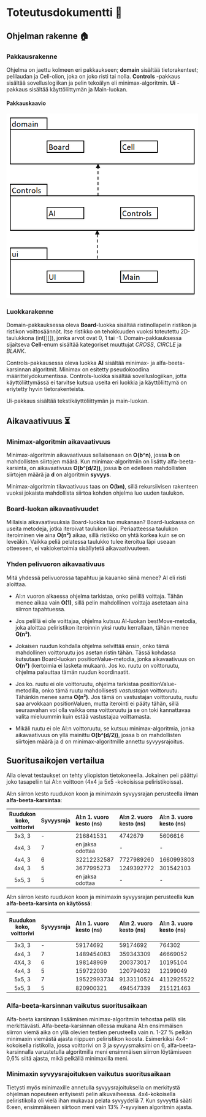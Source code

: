 # Toteutusdokumentti :wrench:

## Ohjelman rakenne :house:

### Pakkausrakenne

Ohjelma on jaettu kolmeen eri pakkaukseen; **domain** sisältää tietorakenteet; pelilaudan ja Cell-olion, joka on joko risti tai nolla.
**Controls** -pakkaus sisältää sovelluslogiikan ja pelin tekoälyn eli minimax-algoritmin. **Ui** -pakkaus sisältää käyttöliittymän ja Main-luokan.

#### Pakkauskaavio

![alt_text](https://github.com/puuro-maria/TicTacToe/blob/master/dokumentaatio/TicTacToe_pakkauskaavio.PNG)

### Luokkarakenne

Domain-pakkauksessa oleva **Board**-luokka sisältää ristinollapelin ristikon ja ristikon voittosäännöt. 
Itse ristikko on tehokkuuden vuoksi toteutettu 2D-taulukkona (int[][]), jonka arvot ovat 0, 1 tai -1. 
Domain-pakkauksessa sijaitseva **Cell**-enum sisältää kategoriset muuttujat *CROSS*, *CIRCLE* ja *BLANK*.

Controls-pakkausessa oleva luokka **AI** sisältää minimax- ja alfa-beeta-karsinnan algoritmit. 
Minimax on esitetty pseudokoodina määrittelydokumentissa. 
Controls-luokka sisältää sovelluslogiikan, jotta käyttöliittymässä ei tarvitse kutsua useita eri luokkia ja käyttöliittymä on eriytetty hyvin tietorakenteista.

Ui-pakkaus sisältää tekstikäyttöliittymän ja main-luokan.

## Aikavaativuus :hourglass_flowing_sand:

### Minimax-algoritmin aikavaativuus

Minimax-algoritmin aikavaativuus sellaisenaan on **O(b^n)**, jossa **b** on mahdollisten siirtojen määrä. 
Kun minimax-algoritmiin on lisätty alfa-beeta-karsinta, on aikavaativuus **O(b^(d/2))**, jossa **b** on edelleen mahdollisten siirtojen määrä ja **d** on algoritmin **syvyys**. 

Minimax-algoritmin tilavaativuus taas on **O(bn)**, sillä rekursiivisen rakenteen vuoksi jokaista mahdollista siirtoa kohden ohjelma luo uuden taulukon. 

### Board-luokan aikavaativuudet

Millaisia aikavaativuuksia Board-luokka tuo mukanaan? 
Board-luokassa on useita metodeja, jotka iteroivat taulukon läpi. 
Periaatteessa taulukon iteroiminen vie aina **O(n²)** aikaa, sillä ristikko on yhtä korkea kuin se on leveäkin. 
Vaikka peliä pelatessa taulukko tulee iteroitua läpi useaan otteeseen, ei vakiokertoimia sisällytetä aikavaativuuteen. 

### Yhden pelivuoron aikavaativuus

Mitä yhdessä pelivuorossa tapahtuu ja kauanko siinä menee? AI eli risti aloittaa. 

- AI:n vuoron alkaessa ohjelma tarkistaa, onko pelillä voittaja. Tähän menee aikaa vain **O(1)**, sillä pelin mahdollinen voittaja asetetaan aina siirron tapahtuessa.

- Jos pelillä ei ole voittajaa, ohjelma kutsuu AI-luokan bestMove-metodia, joka aloittaa peliristikon iteroinnin yksi ruutu kerrallaan, tähän menee **O(n²)**.

- Jokaisen ruudun kohdalla ohjelma selvittää ensin, onko tämä mahdollinen voittoruutu jos asetan ristin tähän. Tässä kohdassa kutsutaan Board-luokan positionValue-metodia, jonka aikavaativuus on **O(n²)** (kertoimia ei lasketa mukaan). Jos ko. ruutu on voittoruutu, ohjelma palauttaa tämän ruudun koordinaatit.

- Jos ko. ruutu ei ole voittoruutu, ohjelma tarkistaa positionValue-metodilla, onko tämä ruutu mahdollisesti *vastustajan* voittoruutu. Tähänkin menee sama **O(n²)**. Jos tämä on vastustajan voittoruutu, ruutu saa arvokkaan positionValuen, mutta iterointi ei pääty tähän, sillä seuraavahan voi olla vaikka oma voittoruutu ja se on toki kannattavaa valita mieluummin kuin estää vastustajaa voittamasta.

- Mikäli ruutu ei ole AI:n voittoruutu, se kutsuu minimax-algoritmia, jonka aikavaativuus on yllä mainittu **O(b^(d/2))**, jossa b on mahdollisten siirtojen määrä ja d on minimax-algoritmille annettu syvyysrajoitus. 

## Suoritusaikojen vertailua

Alla olevat testaukset on tehty yliopiston tietokoneella. Jokainen peli päättyi joko tasapeliin tai AI:n voittoon (4x4 ja 5x5 -kokoisissa peliristikoissa).

AI:n siirron kesto ruudukon koon ja minimaxin syvyysrajan perusteella **ilman alfa-beeta-karsintaa**:

| Ruudukon koko, voittorivi | Syvyysraja | AI:n 1. vuoro kesto (ns)| AI:n 2. vuoro kesto (ns)| AI:n 3. vuoro kesto (ns) | AI:n viimeinen vuoro kesto | 
|:------------------:|:-------------|:-------------|:-----------------|:-----------------|:-----------|
| 3x3, 3 | - | 216841531 | 4742679 | 5606616 | 535745 |
| 4x4, 3 | 7 | en jaksa odottaa | - | - | - |
| 4x4, 3 | 6 | 32212232587 | 7727989260 | 1660993803 | 207698481 |
| 4x4, 3 | 5 | 3677995273 | 1249392772 | 301542103 | 145805 |
| 5x5, 3 | 5 | en jaksa odottaa | - | - | - |

AI:n siirron kesto ruudukon koon ja minimaxin syvyysrajan perusteella **kun alfa-beeta-karsinta on käytössä**:

| Ruudukon koko, voittorivi | Syvyysraja | AI:n 1. vuoro kesto (ns)| AI:n 2. vuoro kesto (ns)| AI:n 3. vuoro kesto (ns) | AI:n viimeinen vuoro kesto | 
|:------------------:|:-------------|:-------------|:-----------------|:-----------------|:-----------|
| 3x3, 3 | - | 59174692 | 59174692 | 764302 | 764302 |
| 4x4, 3 | 7 | 1489454083 | 359343309 | 46669052 | 30747 |
| 4X4, 3 | 6 | 198148969 | 200373017 | 10195104 | 50143 |
| 4x4, 3 | 5 | 159722030 | 120794032 | 12199049 | 24464 |
| 5x5, 3 | 7 | 19522993734 | 9133110524 | 4112925522 | 34999858 |
| 5x5, 3 | 5 | 820900321 | 494547339 | 215121463 | 2802874 |

### Alfa-beeta-karsinnan vaikutus suoritusaikaan

Alfa-beeta karsinnan lisääminen minimax-algoritmiin tehostaa peliä siis merkittävästi. 
Alfa-beeta-karsinnan ollessa mukana AI:n ensimmäisen siirron viemä aika on yllä olevien testien perusteella vain n. 1-27 % pelkän minimaxin viemästä ajasta riippuen peliristikon koosta. Esimerkiksi 4x4-kokoisella ristikolla, jossa voittorivi on 3 ja syvyysmaksimi on 6, alfa-beeta-karsinnalla varustetulla algoritmilla meni ensimmäisen siirron löytämiseen 0,6% siitä ajasta, mikä pelkällä minimaxilla meni.

### Minimaxin syvyysrajoituksen vaikutus suoritusaikaan

Tietysti myös minimaxille annetulla syvyysrajoituksella on merkitystä ohjelman nopeuteen erityisesti pelin alkuvaiheessa. 
4x4-kokoisella peliristikolla oli vielä ihan mukavaa pelata syvyydellä 7. 
Kun syvyyttä sääti 6:een, ensimmäiseen siirtoon meni vain 13% 7-syvyisen algoritmin ajasta.
